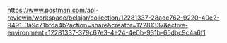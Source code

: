 https://www.postman.com/api-reviewin/workspace/belajar/collection/12281337-28adc762-9220-40e2-9491-3a9c71bfda4b?action=share&creator=12281337&active-environment=12281337-379c67e3-4e24-4e0b-931b-65dbc9c4a6f1